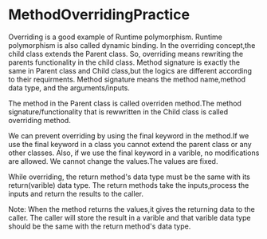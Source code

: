 # MethodOverridingPractice


Overriding is a good example of Runtime polymorphism. Runtime polymorphism is also called dynamic binding. In the overriding concept,the child class
extends the Parent class. So, overriding means rewriting the parents functionality in the child class. Method signature is exactly the same in Parent class 
and Child class,but the logics are different according to their requirments. Method signature means the method name,method data type,
  and the arguments/inputs.


The method in the Parent class is called overriden method.The method signature/functionality that is rewwritten in the Child class is called 
overriding method.


We can prevent overriding by using the final keyword in the method.If we use the final keyword in a class you cannot extend the parent class or any
other classes. Also, if we use the final keyword in a varible, no modifications are allowed. We cannot change the values.The values are fixed.

While overriding, the return method's data type must be the same with its return(varible) data type. The return methods take the inputs,process the
inputs and return the results to the caller.


Note: When the method returns the values,it gives the returning data to the caller. The caller will store the result in a varible and that varible data
type should be the same with the return method's data type.

